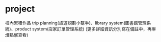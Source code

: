 # project
校內累積作品
trip planning(旅遊規劃小幫手)、library system(圖書館管理系統)、product system(店家訂單管理系統)
(更多詳細資訊分別寫在備註中，再麻煩點擊查看)
